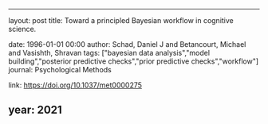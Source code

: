 ---
layout: post
title: Toward a principled Bayesian workflow in cognitive science.

date: 1996-01-01 00:00
author: Schad, Daniel J and Betancourt, Michael and Vasishth, Shravan
tags: ["bayesian data analysis","model building","posterior predictive checks","prior predictive checks","workflow"]
journal: Psychological Methods

link: https://doi.org/10.1037/met0000275

year: 2021
----